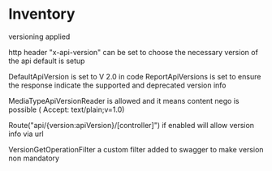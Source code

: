 # Inventory
versioning applied

http header "x-api-version" can be set to choose the necessary version of the api
default is setup 

DefaultApiVersion is set to V 2.0  in code
ReportApiVersions is set to ensure the response indicate the supported and deprecated version info

MediaTypeApiVersionReader is allowed and it means content nego is possible ( Accept: text/plain;v=1.0)

Route("api/{version:apiVersion}/[controller]")  if enabled will allow version info via url

VersionGetOperationFilter a custom filter added to swagger to make version non mandatory 
